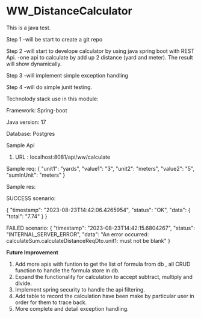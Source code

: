 # WW_DistanceCalculator
This is a java test.

Step 1 
-will be start to create a git repo

Step 2 
-will start to develope calculator by using java spring boot with REST Api.
-one api to calculate by add up 2 distance (yard and meter). The result will show dynamically.

Step 3
-will implement simple exception handling 

Step 4 
-will do simple junit testing.


Technolody stack use in this module:

Framework: Spring-boot

Java version: 17

Database: Postgres


Sample Api

1. URL : localhost:8081/api/ww/calculate

Sample req:
{
  "unit1": "yards",
  "value1": "3",
  "unit2": "meters",
  "value2": "5",
  "sumInUnit": "meters"
}

Sample res:

SUCCESS scenario:

{
    "timestamp": "2023-08-23T14:42:06.4265954",
    "status": "OK",
    "data": {
        "total": "7.74"
    }
}

FAILED scenario:
{
    "timestamp": "2023-08-23T14:42:15.6804267",
    "status": "INTERNAL_SERVER_ERROR",
    "data": "An error occurred: calculateSum.calculateDistanceReqDto.unit1: must not be blank"
}


**Future Improvement**

1. Add more apis with funtion to get the list of formula from db , all CRUD function to handle the formula store in db.
2. Expand the functionality for calculation to accept subtract, multiply and divide.
3. Implement spring security to handle the api filtering.
4. Add table to record the calculation have been make by particular user in order for them to trace back.
5. More complete and detail exception handling.

